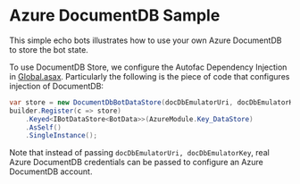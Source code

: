 # Azure DocumentDB Sample

This simple echo bots illustrates how to use your own Azure DocumentDB to store the bot state.

To use DocumentDB Store, we configure the Autofac Dependency Injection in [Global.asax](Global.asax.cs). Particularly the following is the piece of code that configures injection of DocumentDB:

```csharp
var store = new DocumentDbBotDataStore(docDbEmulatorUri, docDbEmulatorKey);
builder.Register(c => store)
    .Keyed<IBotDataStore<BotData>>(AzureModule.Key_DataStore)
    .AsSelf()
    .SingleInstance();
```

Note that instead of passing ```docDbEmulatorUri, docDbEmulatorKey```, real Azure DocumentDB credentials can be passed to configure an Azure DocumentDB account.

